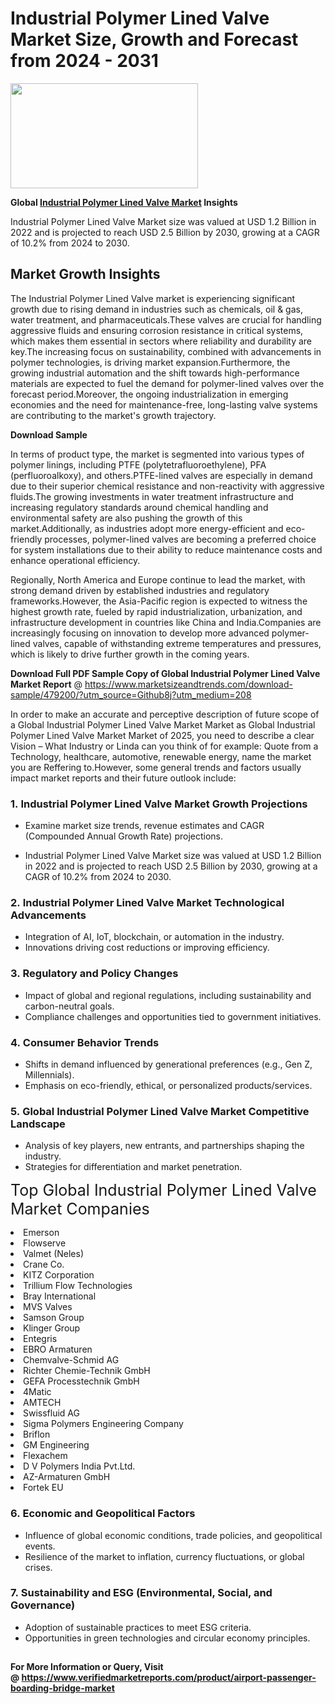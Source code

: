 <H1>Industrial Polymer Lined Valve Market Size, Growth and Forecast from 2024 - 2031</H1><img class="aligncenter size-medium wp-image-584254" src="https://thirdeyenews.in/wp-content/uploads/2024/09/Global-Market-Research-300x168.jpeg" alt="" width="300" height="168" /><p><strong>Global&nbsp;<a href="https://www.marketsizeandtrends.com/download-sample/479200/?utm_source=Github8j?utm_medium=208">Industrial Polymer Lined Valve Market</a> Insights</strong></p><p>Industrial Polymer Lined Valve Market size was valued at USD 1.2 Billion in 2022 and is projected to reach USD 2.5 Billion by 2030, growing at a CAGR of 10.2% from 2024 to 2030.</p><p><h2>Market Growth Insights</h2> <p>The Industrial Polymer Lined Valve market is experiencing significant growth due to rising demand in industries such as chemicals, oil & gas, water treatment, and pharmaceuticals.These valves are crucial for handling aggressive fluids and ensuring corrosion resistance in critical systems, which makes them essential in sectors where reliability and durability are key.The increasing focus on sustainability, combined with advancements in polymer technologies, is driving market expansion.Furthermore, the growing industrial automation and the shift towards high-performance materials are expected to fuel the demand for polymer-lined valves over the forecast period.Moreover, the ongoing industrialization in emerging economies and the need for maintenance-free, long-lasting valve systems are contributing to the market's growth trajectory.</p> <p><strong>Download Sample</strong></p> <p>In terms of product type, the market is segmented into various types of polymer linings, including PTFE (polytetrafluoroethylene), PFA (perfluoroalkoxy), and others.PTFE-lined valves are especially in demand due to their superior chemical resistance and non-reactivity with aggressive fluids.The growing investments in water treatment infrastructure and increasing regulatory standards around chemical handling and environmental safety are also pushing the growth of this market.Additionally, as industries adopt more energy-efficient and eco-friendly processes, polymer-lined valves are becoming a preferred choice for system installations due to their ability to reduce maintenance costs and enhance operational efficiency.</p> <p>Regionally, North America and Europe continue to lead the market, with strong demand driven by established industries and regulatory frameworks.However, the Asia-Pacific region is expected to witness the highest growth rate, fueled by rapid industrialization, urbanization, and infrastructure development in countries like China and India.Companies are increasingly focusing on innovation to develop more advanced polymer-lined valves, capable of withstanding extreme temperatures and pressures, which is likely to drive further growth in the coming years.</p> <p><span class=""><strong>Download Full PDF Sample Copy of Global Industrial Polymer Lined Valve Market Report</strong> @ <a href="https://www.marketsizeandtrends.com/download-sample/479200/?utm_source=Github8j?utm_medium=208" target="_blank">https://www.marketsizeandtrends.com/download-sample/479200/?utm_source=Github8j?utm_medium=208</a></span></p><p>In order to make an accurate and perceptive description of future scope of a Global&nbsp;Industrial Polymer Lined Valve Market Market as Global&nbsp;Industrial Polymer Lined Valve Market Market of 2025, you need to describe a clear Vision &ndash; What Industry or Linda can you think of for example: Quote from a Technology, healthcare, automotive, renewable energy, name the market you are Reffering to.However, some general trends and factors usually impact market reports and their future outlook include:</p><h3>1.&nbsp;<strong>Industrial Polymer Lined Valve Market Growth Projections</strong></h3><ul><li>Examine market size trends, revenue estimates and CAGR (Compounded Annual Growth Rate) projections.</li><li><p>Industrial Polymer Lined Valve Market size was valued at USD 1.2 Billion in 2022 and is projected to reach USD 2.5 Billion by 2030, growing at a CAGR of 10.2% from 2024 to 2030.</p></li></ul><h3>2.&nbsp;<strong>Industrial Polymer Lined Valve Market Technological Advancements</strong></h3><ul><li>Integration of AI, IoT, blockchain, or automation in the industry.</li><li>Innovations driving cost reductions or improving efficiency.</li></ul><h3>3.&nbsp;<strong>Regulatory and Policy Changes</strong></h3><ul><li>Impact of global and regional regulations, including sustainability and carbon-neutral goals.</li><li>Compliance challenges and opportunities tied to government initiatives.</li></ul><h3>4.&nbsp;<strong>Consumer Behavior Trends</strong></h3><ul><li>Shifts in demand influenced by generational preferences (e.g., Gen Z, Millennials).</li><li>Emphasis on eco-friendly, ethical, or personalized products/services.</li></ul><h3>5.&nbsp;<strong>Global Industrial Polymer Lined Valve Market Competitive Landscape</strong></h3><ul><li>Analysis of key players, new entrants, and partnerships shaping the industry.</li><li>Strategies for differentiation and market penetration.</li></ul><p data-pm-slice="1 1 []"><span style="color: inherit; font-family: inherit; font-size: 25px;">Top Global Industrial Polymer Lined Valve Market Companies</span></p><div class="" data-test-id=""><p><li>Emerson</li><li> Flowserve</li><li> Valmet (Neles)</li><li> Crane Co.</li><li> KITZ Corporation</li><li> Trillium Flow Technologies</li><li> Bray International</li><li> MVS Valves</li><li> Samson Group</li><li> Klinger Group</li><li> Entegris</li><li> EBRO Armaturen</li><li> Chemvalve-Schmid AG</li><li> Richter Chemie-Technik GmbH</li><li> GEFA Processtechnik GmbH</li><li> 4Matic</li><li> AMTECH</li><li> Swissfluid AG</li><li> Sigma Polymers Engineering Company</li><li> Briflon</li><li> GM Engineering</li><li> Flexachem</li><li> D V Polymers India Pvt.Ltd.</li><li> AZ-Armaturen GmbH</li><li> Fortek EU</li></p></div><h3>6.&nbsp;<strong>Economic and Geopolitical Factors</strong></h3><ul><li>Influence of global economic conditions, trade policies, and geopolitical events.</li><li>Resilience of the market to inflation, currency fluctuations, or global crises.</li></ul><h3>7.&nbsp;<strong>Sustainability and ESG (Environmental, Social, and Governance)</strong></h3><ul><li>Adoption of sustainable practices to meet ESG criteria.</li><li>Opportunities in green technologies and circular economy principles.</li></ul><h2><strong style="font-size: 14px;">For More Information or Query, Visit @&nbsp;</strong><a style="background-color: #ffffff; font-size: 14px;" href="https://www.marketsizeandtrends.com/report/industrial-polymer-lined-valve-market/" target="_blank">https://www.verifiedmarketreports.com/product/airport-passenger-boarding-bridge-market</a></h2>